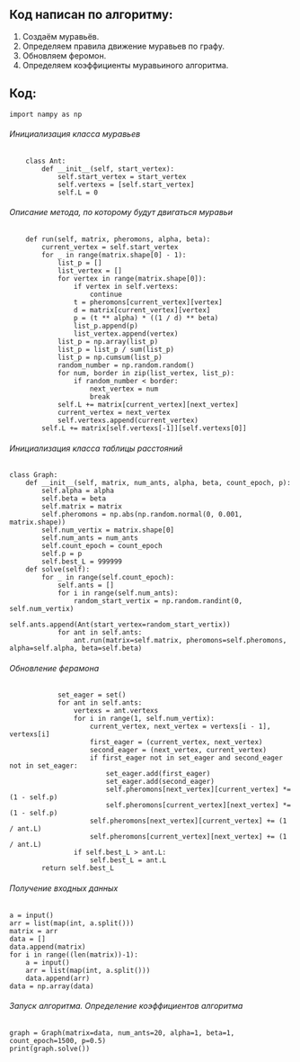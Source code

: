 ## Код написан по алгоритму: 
1. Создаём муравьёв.
2. Определяем правила движение муравьев по графу.
3. Обновляем феромон.
4. Определяем коэффициенты муравьиного алгоритма.

## Код: 

    import nampy as np
###### Инициализация класса муравьев 
        class Ant:
            def __init__(self, start_vertex):
                self.start_vertex = start_vertex
                self.vertexs = [self.start_vertex]
                self.L = 0
###### Описание метода, по которому будут двигаться муравьи
        def run(self, matrix, pheromons, alpha, beta):
            current_vertex = self.start_vertex
            for _ in range(matrix.shape[0] - 1):
                list_p = []
                list_vertex = []
                for vertex in range(matrix.shape[0]):
                    if vertex in self.vertexs:
                        continue
                    t = pheromons[current_vertex][vertex]
                    d = matrix[current_vertex][vertex]
                    p = (t ** alpha) * ((1 / d) ** beta)
                    list_p.append(p)
                    list_vertex.append(vertex)
                list_p = np.array(list_p)
                list_p = list_p / sum(list_p)
                list_p = np.cumsum(list_p)
                random_number = np.random.random()
                for num, border in zip(list_vertex, list_p):
                    if random_number < border:
                        next_vertex = num
                        break
                self.L += matrix[current_vertex][next_vertex]
                current_vertex = next_vertex
                self.vertexs.append(current_vertex)
            self.L += matrix[self.vertexs[-1]][self.vertexs[0]]
###### Инициализация класса таблицы расстояний
    class Graph:
        def __init__(self, matrix, num_ants, alpha, beta, count_epoch, p):
            self.alpha = alpha
            self.beta = beta
            self.matrix = matrix
            self.pheromons = np.abs(np.random.normal(0, 0.001, matrix.shape))
            self.num_vertix = matrix.shape[0]
            self.num_ants = num_ants
            self.count_epoch = count_epoch
            self.p = p
            self.best_L = 999999
        def solve(self):
            for _ in range(self.count_epoch):
                self.ants = []
                for i in range(self.num_ants):
                    random_start_vertix = np.random.randint(0, self.num_vertix)
                    self.ants.append(Ant(start_vertex=random_start_vertix))
                for ant in self.ants:
                    ant.run(matrix=self.matrix, pheromons=self.pheromons, alpha=self.alpha, beta=self.beta)
###### Обновление ферамона 
                set_eager = set()
                for ant in self.ants:
                    vertexs = ant.vertexs
                    for i in range(1, self.num_vertix):
                        current_vertex, next_vertex = vertexs[i - 1], vertexs[i]
                        first_eager = (current_vertex, next_vertex)
                        second_eager = (next_vertex, current_vertex)
                        if first_eager not in set_eager and second_eager not in set_eager:
                            set_eager.add(first_eager)
                            set_eager.add(second_eager)
                            self.pheromons[next_vertex][current_vertex] *= (1 - self.p)
                            self.pheromons[current_vertex][next_vertex] *= (1 - self.p)
                        self.pheromons[next_vertex][current_vertex] += (1 / ant.L)
                        self.pheromons[current_vertex][next_vertex] += (1 / ant.L)
                    if self.best_L > ant.L:
                        self.best_L = ant.L
            return self.best_L
###### Получение входных данных
    a = input()
    arr = list(map(int, a.split()))
    matrix = arr
    data = []
    data.append(matrix)
    for i in range((len(matrix))-1):
        a = input()
        arr = list(map(int, a.split()))
        data.append(arr)
    data = np.array(data)   
###### Запуск алгоритма. Определение коэффициентов алгоритма
    graph = Graph(matrix=data, num_ants=20, alpha=1, beta=1, count_epoch=1500, p=0.5)
    print(graph.solve())
